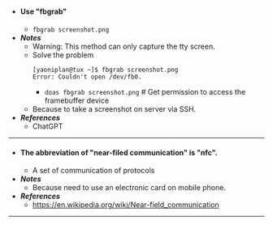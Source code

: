 - #### Use "fbgrab" 
    - `fbgrab screenshot.png`
- ***Notes***
    - Warning: This method can only capture the tty screen.
    - Solve the problem
      ```
      [yaoniplan@tux ~]$ fbgrab screenshot.png
      Error: Couldn't open /dev/fb0.
      ```
        - `doas fbgrab screenshot.png` # Get permission to access the framebuffer device
    - Because to take a screenshot on server via SSH.
- ***References***
    - ChatGPT
- ---
- #### The abbreviation of "near-filed communication" is "nfc".
    - A set of communication of protocols
- ***Notes***
    - Because need to use an electronic card on mobile phone.
- ***References***
    - https://en.wikipedia.org/wiki/Near-field_communication
- ---
